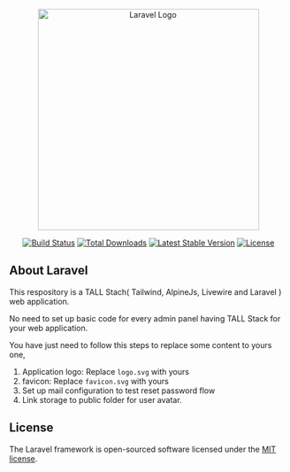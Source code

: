 <p align="center"><a href="https://laravel.com" target="_blank"><img src="https://raw.githubusercontent.com/laravel/art/master/logo-lockup/5%20SVG/2%20CMYK/1%20Full%20Color/laravel-logolockup-cmyk-red.svg" width="400" alt="Laravel Logo"></a></p>

<p align="center">
<a href="https://github.com/laravel/framework/actions"><img src="https://github.com/laravel/framework/workflows/tests/badge.svg" alt="Build Status"></a>
<a href="https://packagist.org/packages/laravel/framework"><img src="https://img.shields.io/packagist/dt/laravel/framework" alt="Total Downloads"></a>
<a href="https://packagist.org/packages/laravel/framework"><img src="https://img.shields.io/packagist/v/laravel/framework" alt="Latest Stable Version"></a>
<a href="https://packagist.org/packages/laravel/framework"><img src="https://img.shields.io/packagist/l/laravel/framework" alt="License"></a>
</p>

## About Laravel

This respository is a  TALL Stach( Tailwind, AlpineJs, Livewire and Laravel ) web application.

No need to set up basic code for every admin panel having TALL Stack for your web application.

You have just need to follow this steps to replace some content to yours one,
1. Application logo: Replace `logo.svg` with yours
2. favicon: Replace `favicon.svg` with yours
3. Set up mail configuration to test reset password flow
4. Link storage to public folder for user avatar.

## License

The Laravel framework is open-sourced software licensed under the [MIT license](https://opensource.org/licenses/MIT).
